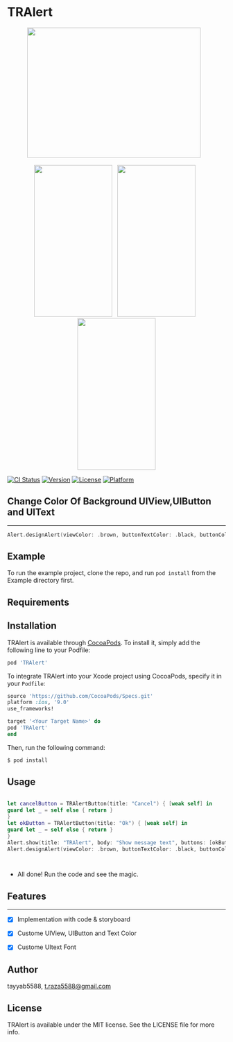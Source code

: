 # TRAlert
<p align="center">
<img src="https://user-images.githubusercontent.com/50027618/99060908-91818600-25c2-11eb-8a81-afbe4e855c73.png" width="400" height="300" /> &nbsp; <img
</p>

<p align="center">
<img src="https://user-images.githubusercontent.com/50027618/99058563-38642300-25bf-11eb-9402-006ab56bb0a1.gif"  width="180" height="350"/> &nbsp; 
<img src="https://user-images.githubusercontent.com/50027618/99060515-f8eb0600-25c1-11eb-9513-b590313136c1.gif"  width="180" height="350"/> &nbsp; 
<img src="https://user-images.githubusercontent.com/50027618/99060626-1ddf7900-25c2-11eb-8670-d3930012ac59.gif"  width="180" height="350">


</p>

[![CI Status](https://img.shields.io/travis/tayyab5588/TRAlert.svg?style=flat)](https://travis-ci.org/tayyab5588/TRAlert)
[![Version](https://img.shields.io/cocoapods/v/TRAlert.svg?style=flat)](https://cocoapods.org/pods/TRAlert)
[![License](https://img.shields.io/cocoapods/l/TRAlert.svg?style=flat)](https://cocoapods.org/pods/TRAlert)
[![Platform](https://img.shields.io/cocoapods/p/TRAlert.svg?style=flat)](https://cocoapods.org/pods/TRAlert)




## Change Color Of Background UIView,UIButton and UIText 
---

```swift
Alert.designAlert(viewColor: .brown, buttonTextColor: .black, buttonColor: .green, font: .systemFont(ofSize: 12))
```

## Example

To run the example project, clone the repo, and run `pod install` from the Example directory first.

## Requirements

## Installation

TRAlert is available through [CocoaPods](https://cocoapods.org). To install
it, simply add the following line to your Podfile:

```ruby
pod 'TRAlert'
```


To integrate TRAlert into your Xcode project using CocoaPods, specify it in your `Podfile`:

```ruby
source 'https://github.com/CocoaPods/Specs.git'
platform :ios, '9.0'
use_frameworks!

target '<Your Target Name>' do
pod 'TRAlert'
end
```

Then, run the following command:

```bash
$ pod install
```

## Usage


```swift

let cancelButton = TRAlertButton(title: "Cancel") { [weak self] in
guard let _ = self else { return }
}
let okButton = TRAlertButton(title: "Ok") { [weak self] in
guard let _ = self else { return }
}
Alert.show(title: "TRAlert", body: "Show message text", buttons: [okButton,cancelButton])
Alert.designAlert(viewColor: .brown, buttonTextColor: .black, buttonColor: .green, font: .systemFont(ofSize: 12))




```

- All done! Run the code and see the magic.


## Features
---

- [x] Implementation with code & storyboard
- [x] Custome UIView, UIButton and Text Color
- [x] Custome UItext Font


## Author

tayyab5588, t.raza5588@gmail.com

## License

TRAlert is available under the MIT license. See the LICENSE file for more info.
